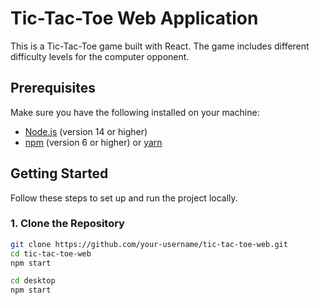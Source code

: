 # Tic-Tac-Toe Web Application

This is a Tic-Tac-Toe game built with React. The game includes different difficulty levels for the computer opponent.

## Prerequisites

Make sure you have the following installed on your machine:

- [Node.js](https://nodejs.org/) (version 14 or higher)
- [npm](https://www.npmjs.com/) (version 6 or higher) or [yarn](https://yarnpkg.com/)

## Getting Started

Follow these steps to set up and run the project locally.

### 1. Clone the Repository

```bash
git clone https://github.com/your-username/tic-tac-toe-web.git
cd tic-tac-toe-web
npm start

cd desktop
npm start
```
